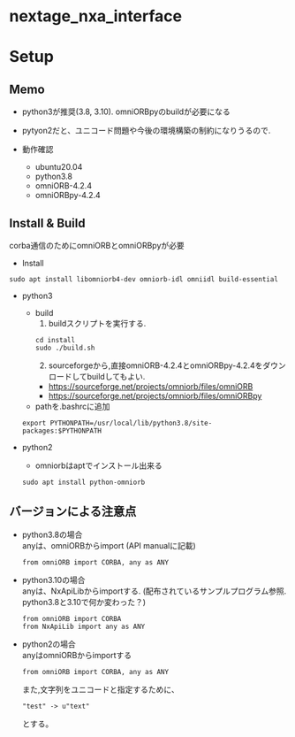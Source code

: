 # nextage_nxa_interface

# Setup
## Memo
- python3が推奨(3.8, 3.10). omniORBpyのbuildが必要になる
- pytyon2だと、ユニコード問題や今後の環境構築の制約になりうるので.

- 動作確認
  - ubuntu20.04
  - python3.8
  - omniORB-4.2.4
  - omniORBpy-4.2.4

## Install & Build
corba通信のためにomniORBとomniORBpyが必要
- Install
```
sudo apt install libomniorb4-dev omniorb-idl omniidl build-essential
```

- python3
  - build
    1. buildスクリプトを実行する. 
    ```
    cd install
    sudo ./build.sh
    ```
    2. sourceforgeから,直接omniORB-4.2.4とomniORBpy-4.2.4をダウンロードしてbuildしてもよい.
      - https://sourceforge.net/projects/omniorb/files/omniORB
      - https://sourceforge.net/projects/omniorb/files/omniORBpy
  - pathを.bashrcに追加
  ```
  export PYTHONPATH=/usr/local/lib/python3.8/site-packages:$PYTHONPATH
  ```


- python2
  - omniorbはaptでインストール出来る
  ```
  sudo apt install python-omniorb
  ```

## バージョンによる注意点
- python3.8の場合  
anyは、omniORBからimport (API manualに記載)
  ```
  from omniORB import CORBA, any as ANY
  ```

- python3.10の場合  
anyは、NxApiLibからimportする. (配布されているサンプルプログラム参照. python3.8と3.10で何か変わった？)
  ```
  from omniORB import CORBA
  from NxApiLib import any as ANY
  ```

- python2の場合  
anyはomniORBからimportする
  ```
  from omniORB import CORBA, any as ANY
  ```
  また,文字列をユニコードと指定するために、
  ```
  "test" -> u"text"
  ```
  とする。
